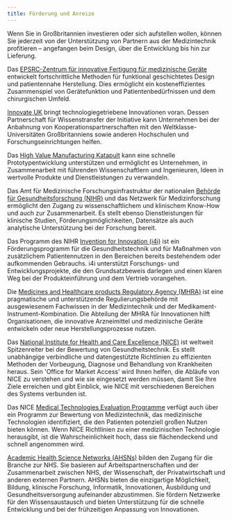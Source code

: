 ```yaml
---
title: Förderung und Anreize
---
```


Wenn Sie in Großbritannien investieren oder sich aufstellen wollen, können Sie jederzeit von der Unterstützung von Partnern aus der Medizintechnik profitieren – angefangen beim Design, über die Entwicklung bis hin zur Lieferung.

Das [EPSRC-Zentrum für innovative Fertigung für medizinische Geräte](https://www.epsrc.ac.uk/research/centres/innovativemanufacturing/imrcmedicaldevices/) entwickelt fortschrittliche Methoden für funktional geschichtetes Design und patientennahe Herstellung. Dies ermöglicht ein kosteneffizientes Zusammenspiel von Gerätefunktion und Patientenbedürfnissen und dem chirurgischen Umfeld.

[Innovate UK](https://www.gov.uk/government/organisations/innovate-uk) bringt technologiegetriebene Innovationen voran. Dessen Partnerschaft für Wissenstransfer der Initiative kann Unternehmen bei der Anbahnung von Kooperationspartnerschaften mit den Weltklasse-Universitäten Großbritanniens sowie anderen Hochschulen und Forschungseinrichtungen helfen.

Das [High Value Manufacturing Katapult](https://hvm.catapult.org.uk/) kann eine schnelle Prototypentwicklung unterstützen und ermöglicht es Unternehmen, in Zusammenarbeit mit führenden Wissenschaftlern und Ingenieuren, Ideen in wertvolle Produkte und Dienstleistungen zu verwandeln.

Das Amt für Medizinische Forschungsinfrastruktur der nationalen [Behörde für Gesundheitsforschung (NIHR)](http://www.nihr.ac.uk/life-sciences-industry/) und das Netzwerk für Medizinforschung ermöglicht den Zugang zu wissenschaftlichem und klinischem Know-How und auch zur Zusammenarbeit. Es stellt ebenso Dienstleistungen für klinische Studien, Förderungsmöglichkeiten, Datensätze als auch analytische Unterstützung bei der Forschung bereit.

Das Programm des NIHR [Invention for Innovation (i4i)](http://www.nihr.ac.uk/funding-and-support/funding-for-research-studies/how-to-apply/research-programmes/invention-for-innovation/) ist ein Förderungsprogramm für die Gesundheitstechnik und für Maßnahmen von zusätzlichem Patientennutzen in den Bereichen bereits bestehendem oder aufkommenden Gebrauchs. i4i unterstützt Forschungs- und Entwicklungsprojekte, die den Grundsatzbeweis darlegen und einen klaren Weg bei der Produkteinführung und dem Vertrieb vorangehen.

Die [Medicines and Healthcare products Regulatory Agency (MHRA)](https://www.gov.uk/government/organisations/medicines-and-healthcare-products-regulatory-agency) ist eine pragmatische und unterstützende Regulierungsbehörde mit ausgewiesenem Fachwissen in der Medizintechnik und der Medikament-Instrument-Kombination. Die Abteilung der MHRA für Innovationen hilft Organisationen, die innovative Arzneimittel und medizinische Geräte entwickeln oder neue Herstellungsprozesse nutzen.

Das [National Institute for Health and Care Excellence (NICE)](https://www.nice.org.uk/) ist weltweit Spitzenreiter bei der Bewertung von Gesundheitstechnik. Es stellt unabhängige verbindliche und datengestützte Richtlinien zu effizienten Methoden der Vorbeugung, Diagnose und Behandlung von Krankheiten heraus. Sein 'Office for Market Access' wird Ihnen helfen, die Abläufe von NICE zu verstehen und wie sie eingesetzt werden müssen, damit Sie Ihre Ziele erreichen und gibt Einblick, wie NICE mit verschiedenen Bereichen des Systems verbunden ist. 

Das NICE [Medical Technologies Evaluation Programme](https://www.nice.org.uk/About/What-we-do/Our-Programmes/NICE-guidance/NICE-medical-technologies-evaluation-programme) verfügt auch über ein Programm zur Bewertung von Medizintechnik, das medizinische Technologien identifiziert, die den Patienten potenziell großen Nutzen bieten können. Wenn NICE Richtlinien zu einer medizinischen Technologie herausgibt, ist die Wahrscheinlichkeit hoch, dass sie flächendeckend und schnell angenommen wird.  

[Academic Health Science Networks (AHSNs)](http://www.ahsnnetwork.com/) bilden den Zugang für die Branche zur NHS. Sie basieren auf Arbeitspartnerschaften und der Zusammenarbeit zwischen NHS, der Wissenschaft, der Privatwirtschaft und anderen externen Partnern. AHSNs bieten die einzigartige Möglichkeit, Bildung, klinische Forschung, Informatik, Innovationen, Ausbildung und Gesundheitsversorgung aufeinander abzustimmen. Sie fördern Netzwerke für den Wissensaustausch und bieten Unterstützung für die schnelle Entwicklung und bei der frühzeitigen Anpassung von Innovationen.
